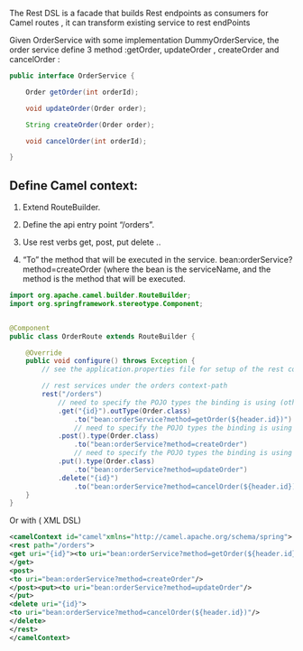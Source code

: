 The Rest DSL is a facade that builds Rest endpoints as consumers for Camel routes , it can transform existing service to rest endPoints

 

Given OrderService with some implementation  DummyOrderService, the order service define 3 method :getOrder, updateOrder , createOrder and cancelOrder :

```JAVA
public interface OrderService {

    Order getOrder(int orderId);

    void updateOrder(Order order);

    String createOrder(Order order);

    void cancelOrder(int orderId);

}
```

## Define Camel context: 

1. Extend RouteBuilder.

1. Define the api entry point “/orders”.

1. Use rest verbs get, post, put delete ..

1. “To” the method that will be executed in the service.  bean:orderService?method=createOrder (where the bean is the serviceName, and the method is the method that will be executed.

```JAVA
import org.apache.camel.builder.RouteBuilder;
import org.springframework.stereotype.Component;


@Component
public class OrderRoute extends RouteBuilder {

    @Override
    public void configure() throws Exception {
        // see the application.properties file for setup of the rest configuration

        // rest services under the orders context-path
        rest("/orders")
            // need to specify the POJO types the binding is using (otherwise json binding defaults to Map based)
            .get("{id}").outType(Order.class)
                .to("bean:orderService?method=getOrder(${header.id})")
                // need to specify the POJO types the binding is using (otherwise json binding defaults to Map based)
            .post().type(Order.class)
                .to("bean:orderService?method=createOrder")
                // need to specify the POJO types the binding is using (otherwise json binding defaults to Map based)
            .put().type(Order.class)
                .to("bean:orderService?method=updateOrder")
            .delete("{id}")
                .to("bean:orderService?method=cancelOrder(${header.id})");
    }
}

``` 

Or with ( XML DSL)

```XML
<camelContext id="camel"xmlns="http://camel.apache.org/schema/spring">
<rest path="/orders">
<get uri="{id}"><to uri="bean:orderService?method=getOrder(${header.id})"/>
</get>
<post>
<to uri="bean:orderService?method=createOrder"/>
</post><put><to uri="bean:orderService?method=updateOrder"/>
</put>
<delete uri="{id}">
<to uri="bean:orderService?method=cancelOrder(${header.id})"/>
</delete>
</rest>
</camelContext>
```